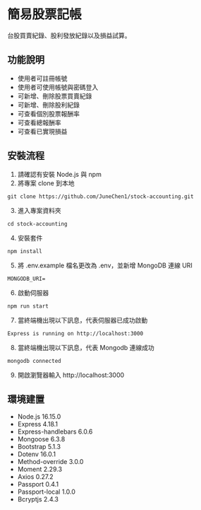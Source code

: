 # 簡易股票記帳
台股買賣紀錄、股利發放紀錄以及損益試算。
## 功能說明
+ 使用者可註冊帳號
+ 使用者可使用帳號與密碼登入
+ 可新增、刪除股票買賣紀錄
+ 可新增、刪除股利紀錄
+ 可查看個別股票報酬率
+ 可查看總報酬率
+ 可查看已實現損益
## 安裝流程
1. 請確認有安裝 Node.js 與 npm
2. 將專案 clone 到本地
```
git clone https://github.com/JuneChen1/stock-accounting.git
```
3. 進入專案資料夾
```
cd stock-accounting
```
4. 安裝套件
```
npm install
```
5. 將 .env.example 檔名更改為 .env，並新增 MongoDB 連線 URI
```
MONGODB_URI=
```
6. 啟動伺服器
```
npm run start
```
7. 當終端機出現以下訊息，代表伺服器已成功啟動
```
Express is running on http://localhost:3000
```
8. 當終端機出現以下訊息，代表 Mongodb 連線成功
```
mongodb connected
```
9. 開啟瀏覽器輸入 http://localhost:3000
## 環境建置
+ Node.js 16.15.0
+ Express 4.18.1
+ Express-handlebars 6.0.6
+ Mongoose 6.3.8
+ Bootstrap 5.1.3
+ Dotenv 16.0.1
+ Method-override 3.0.0
+ Moment 2.29.3
+ Axios 0.27.2
+ Passport 0.4.1
+ Passport-local 1.0.0
+ Bcryptjs 2.4.3
